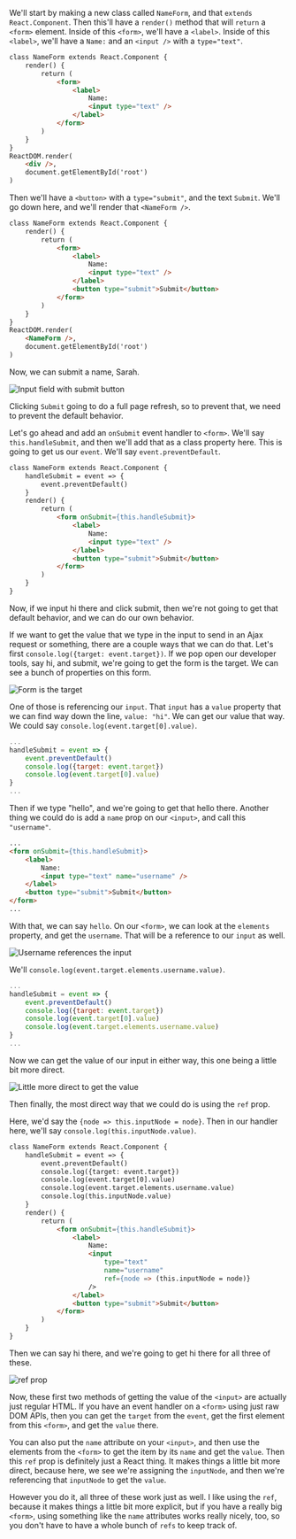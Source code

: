 We'll start by making a new class called `NameForm`, and that `extends React.Component`. Then this'll have a `render()` method that will `return` a `<form>` element. Inside of this `<form>`, we'll have a `<label>`. Inside of this `<label>`, we'll have a `Name:` and an `<input />` with a `type="text"`.

```html
class NameForm extends React.Component {
    render() {
        return (
            <form>
                <label>
                    Name: 
                    <input type="text" />
                </label>
            </form>
        )
    }
}
ReactDOM.render(
    <div />,
    document.getElementById('root')
)
```

Then we'll have a `<button>` with a `type="submit"`, and the text `Submit`. We'll go down here, and we'll render that `<NameForm />`. 

```html
class NameForm extends React.Component {
    render() {
        return (
            <form>
                <label>
                    Name: 
                    <input type="text" />
                </label>
                <button type="submit">Submit</button>
            </form>
        )
    }
}
ReactDOM.render(
    <NameForm />,
    document.getElementById('root')
)
```

Now, we can submit a name, Sarah. 

![Input field with submit button](../images/make-basic-forms-with-react-input-with-submit-button.png)

Clicking `Submit` going to do a full page refresh, so to prevent that, we need to prevent the default behavior.

Let's go ahead and add an `onSubmit` event handler to `<form>`. We'll say `this.handleSubmit`, and then we'll add that as a class property here. This is going to get us our `event`. We'll say `event.preventDefault`. 

```html
class NameForm extends React.Component {
    handleSubmit = event => {
        event.preventDefault()
    }
    render() {
        return (
            <form onSubmit={this.handleSubmit}>
                <label>
                    Name: 
                    <input type="text" />
                </label>
                <button type="submit">Submit</button>
            </form>
        )
    }
}
```

Now, if we input hi there and click submit, then we're not going to get that default behavior, and we can do our own behavior.

If we want to get the value that we type in the input to send in an Ajax request or something, there are a couple ways that we can do that. Let's first `console.log({target: event.target})`. If we pop open our developer tools, say hi, and submit, we're going to get the form is the target. We can see a bunch of properties on this form. 

![Form is the target](../images/make-basic-forms-with-react-target-form.png)

One of those is referencing our `input`. That `input` has a `value` property that we can find way down the line, `value: "hi"`. We can get our value that way. We could say `console.log(event.target[0].value)`.

```javascript
...
handleSubmit = event => {
    event.preventDefault()
    console.log({target: event.target})
    console.log(event.target[0].value)
}
...
```

Then if we type "hello", and we're going to get that hello there. Another thing we could do is add a `name` prop on our `<input>`, and call this `"username"`. 

```html
...
<form onSubmit={this.handleSubmit}>
    <label>
        Name: 
        <input type="text" name="username" />
    </label>
    <button type="submit">Submit</button>
</form>
...
```

With that, we can say `hello`. On our `<form>`, we can look at the `elements` property, and get the `username`. That will be a reference to our `input` as well.

![Username references the input](../images/make-basic-forms-with-react-username-references-input.png)

We'll `console.log(event.target.elements.username.value)`. 

```javascript
...
handleSubmit = event => {
    event.preventDefault()
    console.log({target: event.target})
    console.log(event.target[0].value)
    console.log(event.target.elements.username.value)
}
...
```

Now we can get the value of our input in either way, this one being a little bit more direct. 

![Little more direct to get the value](../images/make-basic-forms-with-react-looooong-console-log.png)

Then finally, the most direct way that we could do is using the `ref` prop.

Here, we'd say the `{node => this.inputNode = node}`. Then in our handler here, we'll say `console.log(this.inputNode.value)`. 

```html
class NameForm extends React.Component {
    handleSubmit = event => {
        event.preventDefault()
        console.log({target: event.target})
        console.log(event.target[0].value)
        console.log(event.target.elements.username.value)
        console.log(this.inputNode.value)
    }
    render() {
        return (
            <form onSubmit={this.handleSubmit}>
                <label>
                    Name: 
                    <input 
                        type="text" 
                        name="username"
                        ref={node => (this.inputNode = node)} 
                    />
                </label>
                <button type="submit">Submit</button>
            </form>
        )
    }
}
```

Then we can say hi there, and we're going to get hi there for all three of these.

![ref prop](../images/make-basic-forms-with-react-ref-prop.png)

Now, these first two methods of getting the value of the `<input>` are actually just regular HTML. If you have an event handler on a `<form>` using just raw DOM APIs, then you can get the `target` from the `event`, get the first element from this `<form>`, and get the `value` there.

You can also put the `name` attribute on your `<input>`, and then use the elements from the `<form>` to get the item by its `name` and get the `value`. Then this `ref` prop is definitely just a React thing. It makes things a little bit more direct, because here, we see we're assigning the `inputNode`, and then we're referencing that `inputNode` to get the `value`.

However you do it, all three of these work just as well. I like using the `ref`, because it makes things a little bit more explicit, but if you have a really big `<form>`, using something like the `name` attributes works really nicely, too, so you don't have to have a whole bunch of `refs` to keep track of.
